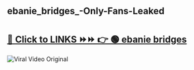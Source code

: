 
 ## ebanie_bridges_-Only-Fans-Leaked

# <h2><a href="https://clipsfans.com/ebanie_bridges_&ref=git">🔗 Click to LINKS ⏩⏩ 👉 🟢 ebanie bridges  </a></h2>

<a href="https://clipsfans.com/ebanie_bridges_&ref=git" rel="nofollow" data-target="animated-image.originalLink"><img src="https://i.ibb.co.com/xMMVF88/686577567.gif" alt="Viral Video Original" style="max-width: 100%; display: inline-block;" data-target="animated-image.originalImage"></a>
